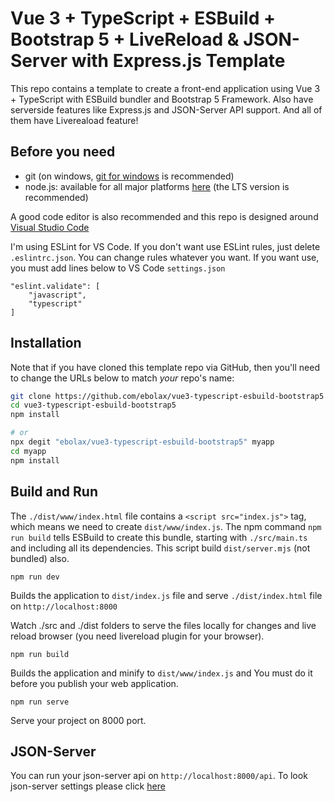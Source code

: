 # Vue 3 + TypeScript + ESBuild + Bootstrap 5 + LiveReload & JSON-Server with Express.js Template

This repo contains a template to create a front-end application using Vue 3 + TypeScript with ESBuild bundler and Bootstrap 5 Framework. Also have serverside features like Express.js and JSON-Server API support. And all of them have Livereaload feature!

## Before you need

- git (on windows, [git for windows](https://git-scm.com/download/win) is recommended)
- node.js: available for all major platforms [here](https://nodejs.org/en/download/) (the LTS version is recommended)

A good code editor is also recommended and this repo is designed around [Visual Studio Code](https://code.visualstudio.com/)

I'm using ESLint for VS Code. If you don't want use ESLint rules, just delete `.eslintrc.json`. You can change rules whatever you want. If you want use, you must add lines below to VS Code `settings.json`

```
"eslint.validate": [
    "javascript",
    "typescript"
]
```

## **Installation**

Note that if you have cloned this template repo via GitHub, then you'll need to change the URLs below to match _your_ repo's name:

```bash
git clone https://github.com/ebolax/vue3-typescript-esbuild-bootstrap5
cd vue3-typescript-esbuild-bootstrap5
npm install

# or
npx degit "ebolax/vue3-typescript-esbuild-bootstrap5" myapp
cd myapp
npm install
```

## **Build and Run**

The `./dist/www/index.html` file contains a `<script src="index.js">` tag, which means we need to create `dist/www/index.js`. The npm command `npm run build` tells ESBuild to create this bundle, starting with `./src/main.ts` and including all its dependencies. This script build `dist/server.mjs` (not bundled) also.

    npm run dev

Builds the application to `dist/index.js` file and serve `./dist/index.html` file on `http://localhost:8000`

Watch ./src and ./dist folders to serve the files locally for changes and live reload browser (you need livereload plugin for your browser).

    npm run build

Builds the application and minify to `dist/www/index.js` and You must do it before you publish your web application.

    npm run serve

Serve your project on 8000 port.

## JSON-Server

You can run your json-server api on `http://localhost:8000/api`. To look json-server settings please click [here](https://github.com/typicode/json-server)